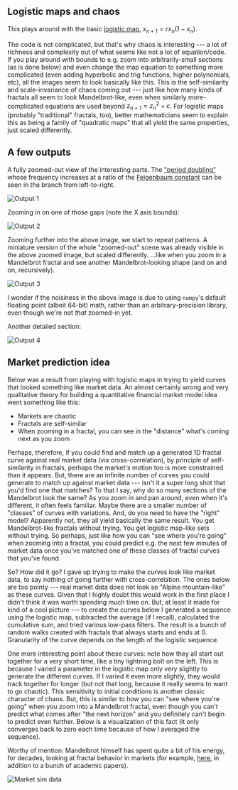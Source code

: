 ## Logistic maps and chaos

This plays around with the basic [logistic 
map](https://en.wikipedia.org/wiki/Logistic_map), $x_{n+1}=rx_{n}(1-x_{n})$.

The code is not complicated, but that's why chaos is interesting --- a lot of 
richness and complexity out of what seems like not a lot of equation/code. If 
you play around with bounds to e.g. zoom into arbitrarily-small sections (as is 
done below) and even change the map equation to something more complicated 
(even adding hyperbolic and trig functions, higher polynomials, etc), all the 
images seem to look basically like this. This is the self-similarity and 
scale-invariance of chaos coming out --- just like how many kinds of fractals 
all seem to look Mandelbrot-like, even when similarly more-complicated 
equations are used beyond $z_{n+1}=z_{n}^2+c$. For logistic maps (probably 
"traditional" fractals, too), better mathematicians seem to explain this as 
being a family of "quadratic maps" that all yield the same properties, just 
scaled differently.

## A few outputs

A fully zoomed-out view of the interesting parts. The ["period 
doubling"](https://en.wikipedia.org/wiki/Period-doubling_bifurcation) whose 
frequency increases at a ratio of the [Feigenbaum 
constant](https://en.wikipedia.org/wiki/Feigenbaum_constants) can be seen in 
the branch from left-to-right.

![Output 1](https://raw.githubusercontent.com/eldewen/chaos/master/out/ax1-x.jpg)

Zooming in on one of those gaps (note the X axis bounds):

![Output 2](https://raw.githubusercontent.com/eldewen/chaos/master/out/logisticSubset3.jpg)

Zooming further into the above image, we start to repeat patterns. A miniature 
version of the whole "zoomed-out" scene was already visible in the above zoomed 
image, but scaled differently. ...like when you zoom in a Mandelbrot fractal 
and see another Mandelbrot-looking shape (and on and on, recursively).

![Output 3](https://raw.githubusercontent.com/eldewen/chaos/master/out/logisticSubset2.jpg)

I wonder if the noisiness in the above image is due to using `numpy`'s default 
floating point (albeit 64-bit) math, rather than an arbitrary-precision 
library, even though we're not *that* zoomed-in yet.

Another detailed section:

![Output 4](https://raw.githubusercontent.com/eldewen/chaos/master/out/logisticSubset.jpg)

## Market prediction idea

Below was a result from playing with logistic maps in trying to yield curves 
that looked something like market data. An almost certainly wrong and very 
qualitative theory for building a quantitative financial market model idea went 
something like this:

- Markets are chaotic
- Fractals are self-similar
- When zooming in a fractal, you can see in the "distance" what's coming next 
  as you zoom

Perhaps, therefore, if you could find and match up a generated 1D fractal curve 
against real market data (via cross-correlation), by principle of 
self-similarity in fractals, perhaps the market's motion too is more 
constrained than it appears. But, there are an infinite number of curves you 
could generate to match up against market data --- isn't it a super long shot 
that you'd find one that matches? To that I say, why do so many sections of the 
Mandelbrot look the same? As you zoom in and pan around, even when it's 
different, it often feels familiar. Maybe there are a smaller number of 
"classes" of curves with variations. And, do you need to have the "right" 
model? Apparently not, they all yield basically the same result. You get 
Mandelbrot-like fractals without trying. You get logistic map-like sets without 
trying. So perhaps, just like how you can "see where you're going" when zooming 
into a fractal, you could predict e.g. the next few minutes of market data once 
you've matched one of these classes of fractal curves that you've found.

So? How did it go? I gave up trying to make the curves look like market data, 
to say nothing of going further with cross-correlation. The ones below are too 
pointy --- real market data does not look so "Alpine mountain-like" as these 
curves. Given that I highly doubt this would work in the first place I didn't 
think it was worth spending much time on. But, at least it made for kind of a 
cool picture --- to create the curves below I generated a sequence using the 
logistic map, subtracted the average (if I recall), calculated the cumulative 
sum, and tried various low-pass filters. The result is a bunch of random walks 
created with fractals that always starts and ends at 0. Granularity of the 
curve depends on the length of the logistic sequence.

One more interesting point about these curves: note how they all start out 
together for a very short time, like a tiny lightning bolt on the left. This is 
because I varied a parameter in the logistic map only very slightly to generate 
the different curves. If I varied it even more slightly, they would track 
together for longer (but not that long, because it really seems to want to go 
chaotic). This sensitivity to initial conditions is another classic character 
of chaos. But, this is similar to how you can "see where you're going" when you 
zoom into a Mandelbrot fractal, even though you can't predict what comes after 
"the next horizon" and you definitely can't begin to predict even further. 
Below is a visualization of this fact (it only converges back to zero each time 
because of how I averaged the sequence).

Worthy of mention: Mandelbrot himself has spent quite a bit of his energy, for 
decades, looking at fractal behavior in markets (for example, 
[here](https://www.amazon.com/Misbehavior-Markets-Fractal-Financial-Turbulence/dp/0465043577), 
in addition to a bunch of academic papers).

![Market sim data](https://raw.githubusercontent.com/eldewen/chaos/master/out/manyPaths.jpg)
